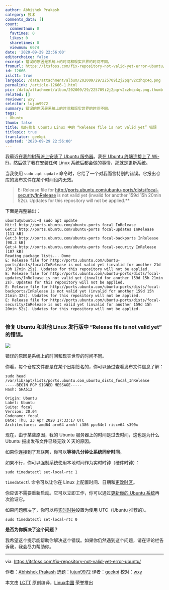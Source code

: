 ```yaml
---
author: Abhishek Prakash
category: 技术
comments_data: []
count:
  commentnum: 0
  favtimes: 0
  likes: 0
  sharetimes: 0
  viewnum: 6674
date: '2020-09-29 22:56:00'
editorchoice: false
excerpt: 错误的原因是系统上的时间和现实世界的时间不同。
fromurl: https://itsfoss.com/fix-repository-not-valid-yet-error-ubuntu/
id: 12666
islctt: true
largepic: /data/attachment/album/202009/29/225709i2j2pqrv2czhqc4q.png
permalink: /article-12666-1.html
pic: /data/attachment/album/202009/29/225709i2j2pqrv2czhqc4q.png.thumb.jpg
related: []
reviewer: wxy
selector: lujun9972
summary: 错误的原因是系统上的时间和现实世界的时间不同。
tags:
- Ubuntu
thumb: false
title: 如何修复 Ubuntu Linux 中的 “Release file is not valid yet” 错误
titlepic: true
translator: geekpi
updated: '2020-09-29 22:56:00'
---
```


我最近[在我的树莓派上安装了 Ubuntu 服务器](https://itsfoss.com/install-ubuntu-server-raspberry-pi/)。我[在 Ubuntu 终端连接上了 Wi-Fi](https://itsfoss.com/connect-wifi-terminal-ubuntu/)，然后做了我在安装任何 Linux 系统后都会做的事情，那就是更新系统。


当我使用 `sudo apt update` 命令时，它给了一个对我而言特别的错误。它报出仓库的发布文件在某个时间段内无效。



> 
> E: Release file for <http://ports.ubuntu.com/ubuntu-ports/dists/focal-security/InRelease> is not valid yet (invalid for another 159d 15h 20min 52s). Updates for this repository will not be applied.\*\*
> 
> 
> 


下面是完整输出：



```
ubuntu@ubuntu:~$ sudo apt update
Hit:1 http://ports.ubuntu.com/ubuntu-ports focal InRelease    
Get:2 http://ports.ubuntu.com/ubuntu-ports focal-updates InRelease [111 kB]                           
Get:3 http://ports.ubuntu.com/ubuntu-ports focal-backports InRelease [98.3 kB]      
Get:4 http://ports.ubuntu.com/ubuntu-ports focal-security InRelease [107 kB]                     
Reading package lists... Done
E: Release file for http://ports.ubuntu.com/ubuntu-ports/dists/focal/InRelease is not valid yet (invalid for another 21d 23h 17min 25s). Updates for this repository will not be applied.
E: Release file for http://ports.ubuntu.com/ubuntu-ports/dists/focal-updates/InRelease is not valid yet (invalid for another 159d 15h 21min 2s). Updates for this repository will not be applied.
E: Release file for http://ports.ubuntu.com/ubuntu-ports/dists/focal-backports/InRelease is not valid yet (invalid for another 159d 15h 21min 32s). Updates for this repository will not be applied.
E: Release file for http://ports.ubuntu.com/ubuntu-ports/dists/focal-security/InRelease is not valid yet (invalid for another 159d 15h 20min 52s). Updates for this repository will not be applied.


```

### 修复 Ubuntu 和其他 Linux 发行版中 “Release file is not valid yet” 的错误。


![](/data/attachment/album/202009/29/225709i2j2pqrv2czhqc4q.png)


错误的原因是系统上的时间和现实世界的时间不同。


你看，每个仓库文件都是在某个日期签名的，你可以通过查看发布文件信息了解：



```
sudo head /var/lib/apt/lists/ports.ubuntu.com_ubuntu_dists_focal_InRelease
-----BEGIN PGP SIGNED MESSAGE-----
Hash: SHA512

Origin: Ubuntu
Label: Ubuntu
Suite: focal
Version: 20.04
Codename: focal
Date: Thu, 23 Apr 2020 17:33:17 UTC
Architectures: amd64 arm64 armhf i386 ppc64el riscv64 s390x

```

现在，由于某些原因，我的 Ubuntu 服务器上的时间是过去时间，这也是为什么 Ubuntu 报出发布文件已经无效 X 天的原因。


如果你连接到了互联网，你可以**等待几分钟让系统同步时间**。


如果不行，你可以强制系统使用本地时间作为实时时钟（硬件时钟）：



```
sudo timedatectl set-local-rtc 1

```

`timedatectl` 命令可以让你在 Linux 上配置时间、日期和[更改时区](https://itsfoss.com/change-timezone-ubuntu/)。


你应该不需要重新启动。它可以立即工作，你可以通过[更新你的 Ubuntu 系统](https://itsfoss.com/update-ubuntu/)再次验证它。


如果问题解决了，你可以将[实时时钟](https://www.computerhope.com/jargon/r/rtc.htm)设置为使用 UTC（Ubuntu 推荐的）。



```
sudo timedatectl set-local-rtc 0

```

**是否为你解决了这个问题？**


我希望这个提示能帮助你解决这个错误。如果你仍然遇到这个问题，请在评论栏告诉我，我会尽力帮助你。




---


via: <https://itsfoss.com/fix-repository-not-valid-yet-error-ubuntu/>


作者：[Abhishek Prakash](https://itsfoss.com/author/abhishek/) 选题：[lujun9972](https://github.com/lujun9972) 译者：[geekpi](https://github.com/geekpi) 校对：[wxy](https://github.com/wxy)


本文由 [LCTT](https://github.com/LCTT/TranslateProject) 原创编译，[Linux中国](https://linux.cn/) 荣誉推出